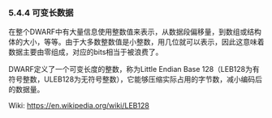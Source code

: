 ### 5.4.4 可变长数据

在整个DWARF中有大量信息使用整数值来表示，从数据段偏移量，到数组或结构体的大小，等等。由于大多数整数值是小整数，用几位就可以表示，因此这意味着数据主要由零组成，对应的bits相当于被浪费了。

DWARF定义了一个可变长度的整数，称为Little Endian Base 128（LEB128为有符号整数，ULEB128为无符号整数），它能够压缩实际占用的字节数，减小编码后的数据量。

Wiki: https://en.wikipedia.org/wiki/LEB128 

